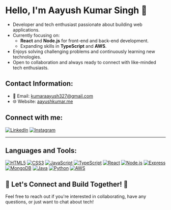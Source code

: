 

<!--
**iamaayushk/iamaayushk** is a ✨ _special_ ✨ repository because its `README.md` (this file) appears on your GitHub profile.

Here are some ideas to get you started:

- 🔭 I’m currently working on ...
- 🌱 I’m currently learning ...
- 👯 I’m looking to collaborate on ...
- 🤔 I’m looking for help with ...
- 💬 Ask me about ...
- 📫 How to reach me: ...
- 😄 Pronouns: ...
- ⚡ Fun fact: ...
-->
# Hello, I'm Aayush Kumar Singh 👋

- Developer and tech enthusiast passionate about building web applications.
- Currently focusing on:
  - **React** and **Node.js** for front-end and back-end development.
  - Expanding skills in **TypeScript** and **AWS**.
- Enjoys solving challenging problems and continuously learning new technologies.
- Open to collaboration and always ready to connect with like-minded tech enthusiasts.

## Contact Information:
- 📧 Email: [kumaraayush327@gmail.com](mailto:kumaraayush327@gmail.com)
- 🌐 Website: [aayushkumar.me](https://aayushkumar.me/)
## Connect with me:
[![LinkedIn](https://img.shields.io/badge/LinkedIn-%230A66C2.svg?style=flat&logo=linkedin&logoColor=white)](https://www.linkedin.com/in/aayush-kumar-singh-/)
[![Instagram](https://img.shields.io/badge/Instagram-%23E4405F.svg?style=flat&logo=instagram&logoColor=white)](https://www.instagram.com/imaayush_k/)

---



## Languages and Tools:
[![HTML5](https://img.shields.io/badge/HTML5-%23E34F26.svg?style=flat&logo=html5&logoColor=white)](https://developer.mozilla.org/en-US/docs/Web/HTML)
[![CSS3](https://img.shields.io/badge/CSS3-%231572B6.svg?style=flat&logo=css3&logoColor=white)](https://developer.mozilla.org/en-US/docs/Web/CSS)
[![JavaScript](https://img.shields.io/badge/JavaScript-%23F7DF1E.svg?style=flat&logo=javascript&logoColor=white)](https://developer.mozilla.org/en-US/docs/Web/JavaScript)
[![TypeScript](https://img.shields.io/badge/TypeScript-%23007ACC.svg?style=flat&logo=typescript&logoColor=white)](https://www.typescriptlang.org/)
[![React](https://img.shields.io/badge/React-%2361DAFB.svg?style=flat&logo=react&logoColor=black)](https://reactjs.org/)
[![Node.js](https://img.shields.io/badge/Node.js-%23339933.svg?style=flat&logo=node.js&logoColor=white)](https://nodejs.org/)
[![Express](https://img.shields.io/badge/Express-%23000000.svg?style=flat&logo=express&logoColor=white)](https://expressjs.com/)
[![MongoDB](https://img.shields.io/badge/MongoDB-%2347A248.svg?style=flat&logo=mongodb&logoColor=white)](https://www.mongodb.com/)
[![Java](https://img.shields.io/badge/Java-%23007396.svg?style=flat&logo=java&logoColor=white)](https://www.oracle.com/java/)
[![Python](https://img.shields.io/badge/Python-%233776AB.svg?style=flat&logo=python&logoColor=white)](https://www.python.org/)
[![AWS](https://img.shields.io/badge/AWS-%23FF9900.svg?style=flat&logo=amazon-aws&logoColor=white)](https://aws.amazon.com/)



## 🚀 Let's Connect and Build Together! 🌟
Feel free to reach out if you're interested in collaborating, have any questions, or just want to chat about tech!
